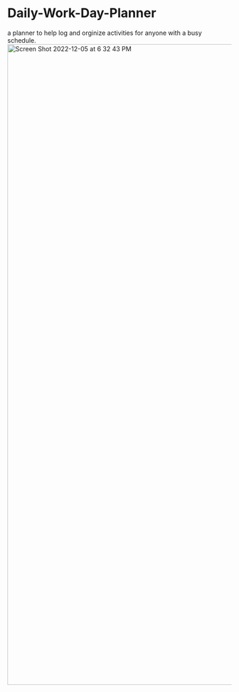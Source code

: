 # Daily-Work-Day-Planner
a planner to help log and orginize activities for anyone with a busy schedule.
<img width="1440" alt="Screen Shot 2022-12-05 at 6 32 43 PM" src="https://user-images.githubusercontent.com/113070891/205767483-826d9917-cdf1-40b4-9172-be4b79d6c830.png">
